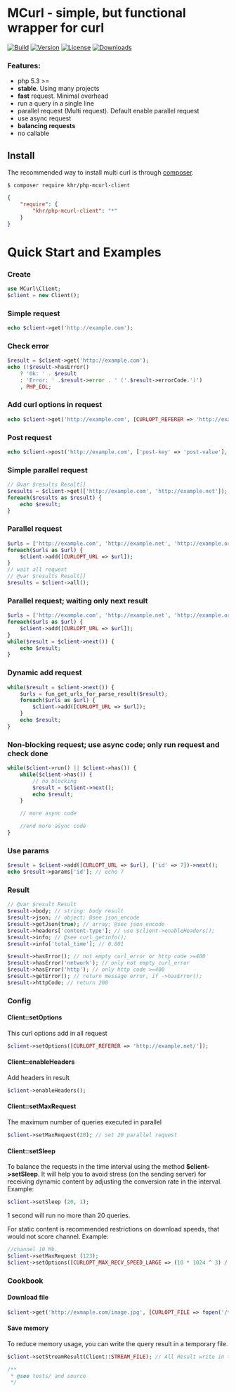 MCurl - simple, but functional wrapper for curl
=========
[![Build](https://img.shields.io/travis/KhristenkoYura/mcurl.svg)](https://travis-ci.org/KhristenkoYura/mcurl)
[![Version](https://img.shields.io/packagist/v/khr/php-mcurl-client.svg)](https://packagist.org/packages/khr/php-mcurl-client)
[![License](https://img.shields.io/packagist/l/khr/php-mcurl-client.svg)](https://github.com/khr/php-mcurl-client/blob/master/LICENSE)
[![Downloads](https://img.shields.io/packagist/dt/khr/php-mcurl-client.svg)](https://packagist.org/packages/khr/php-mcurl-client)
### Features:
- php 5.3 >= 
- **stable**. Using many projects
- **fast** request. Minimal overhead
- run a query in a single line
- parallel request (Multi request). Default enable parallel request
- use async request
- **balancing requests**
- no callable 

## Install

The recommended way to install multi curl is through [composer](http://getcomposer.org).

    $ composer require khr/php-mcurl-client
```json
{
    "require": {
        "khr/php-mcurl-client": "*"
    }
}
```

Quick Start and Examples
=======

### Create
```php
use MCurl\Client;
$client = new Client();
```
### Simple request
```php
echo $client->get('http://example.com');
```
### Check error
```php
$result = $client->get('http://example.com');
echo (!$result->hasError()
    ? 'Ok: ' . $result
    : 'Error: ' .$result->error . ' ('.$result->errorCode.')')
    , PHP_EOL;
```
### Add curl options in request
```php
echo $client->get('http://example.com', [CURLOPT_REFERER => 'http://example.net/']);
```
### Post request
```php
echo $client->post('http://example.com', ['post-key' => 'post-value'], [CURLOPT_REFERER => 'http://example.net/']);
```
### Simple parallel request
```php
// @var $results Result[]
$results = $client->get(['http://example.com', 'http://example.net']);
foreach($results as $result) {
    echo $result;
}
```
### Parallel request
```php 
$urls = ['http://example.com', 'http://example.net', 'http://example.org'];
foreach($urls as $url) {
    $client->add([CURLOPT_URL => $url]);
}
// wait all request
// @var $results Result[]
$results = $client->all();
```
### Parallel request; waiting only next result
```php
$urls = ['http://example.com', 'http://example.net', 'http://example.org'];
foreach($urls as $url) {
    $client->add([CURLOPT_URL => $url]);
}
while($result = $client->next()) {
    echo $result;
}
```
### Dynamic add request
```php
while($result = $client->next()) {
    $urls = fun_get_urls_for_parse_result($result);
    foreach($urls as $url) {
        $client->add([CURLOPT_URL => $url]);
    }
    echo $result;
}
```
### Non-blocking request; use async code; only run request and check done
```php
while($client->run() || $client->has()) {
    while($client->has()) {
        // no blocking
        $result = $client->next();
        echo $result;
    }

    // more async code

    //end more async code
}
```
### Use params
```php
$result = $client->add([CURLOPT_URL => $url], ['id' => 7])->next();
echo $result->params['id']; // echo 7

```
### Result
```php
// @var $result Result
$result->body; // string: body result
$result->json; // object; @see json_encode
$result->getJson(true); // array; @see json_encode
$result->headers['content-type']; // use $client->enableHeaders();
$result->info; // @see curl_getinfo();
$result->info['total_time']; // 0.001

$result->hasError(); // not empty curl_error or http code >=400
$result->hasError('network'); // only not empty curl_error
$result->hasError('http'); // only http code >=400
$result->getError(); // return message error, if ->hasError();
$result->httpCode; // return 200
```
### Config

#### Client::setOptions
This curl options add in all request
```php
$client->setOptions([CURLOPT_REFERER => 'http://example.net/']);
```
#### Client::enableHeaders
Add headers in result
```php
$client->enableHeaders();
```

#### Client::setMaxRequest
The maximum number of queries executed in parallel
```php
$client->setMaxRequest(20); // set 20 parallel request
```
#### Client::setSleep
To balance the requests in the time interval using the method **$client->setSleep**. It will help you to avoid stress (on the sending server) for receiving dynamic content by adjusting the conversion rate in the interval.
Example:
```php
$client->setSleep (20, 1);
```
1 second will run no more than 20 queries.

For static content is recommended restrictions on download speeds, that would not score channel.
Example:
```php
//channel 10 Mb.
$client->setMaxRequest (123);
$client->setOptions([CURLOPT_MAX_RECV_SPEED_LARGE => (10 * 1024 ^ 3) / 123]);
```
### Cookbook

#### Download file
```php
$client->get('http://exmaple.com/image.jpg', [CURLOPT_FILE => fopen('/tmp/image.jpg', 'w')]);
```
#### Save memory
To reduce memory usage, you can write the query result in a temporary file.
```php
$client->setStreamResult(Client::STREAM_FILE); // All Result write in tmp file.
```

```php
/**
 * @see tests/ and source
 */
```
